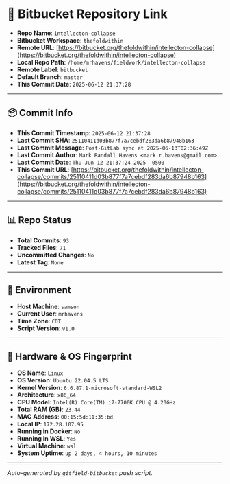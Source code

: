 # 🔗 Bitbucket Repository Link

- **Repo Name**: `intellecton-collapse`
- **Bitbucket Workspace**: `thefoldwithin`
- **Remote URL**: [https://bitbucket.org/thefoldwithin/intellecton-collapse](https://bitbucket.org/thefoldwithin/intellecton-collapse)
- **Local Repo Path**: `/home/mrhavens/fieldwork/intellecton-collapse`
- **Remote Label**: `bitbucket`
- **Default Branch**: `master`
- **This Commit Date**: `2025-06-12 21:37:28`

---

## 📦 Commit Info

- **This Commit Timestamp**: `2025-06-12 21:37:28`
- **Last Commit SHA**: `25110411d03b877f7a7cebdf283da6b87948b163`
- **Last Commit Message**: `Post-GitLab sync at 2025-06-13T02:36:49Z`
- **Last Commit Author**: `Mark Randall Havens <mark.r.havens@gmail.com>`
- **Last Commit Date**: `Thu Jun 12 21:37:24 2025 -0500`
- **This Commit URL**: [https://bitbucket.org/thefoldwithin/intellecton-collapse/commits/25110411d03b877f7a7cebdf283da6b87948b163](https://bitbucket.org/thefoldwithin/intellecton-collapse/commits/25110411d03b877f7a7cebdf283da6b87948b163)

---

## 📊 Repo Status

- **Total Commits**: `93`
- **Tracked Files**: `71`
- **Uncommitted Changes**: `No`
- **Latest Tag**: `None`

---

## 🧭 Environment

- **Host Machine**: `samson`
- **Current User**: `mrhavens`
- **Time Zone**: `CDT`
- **Script Version**: `v1.0`

---

## 🧬 Hardware & OS Fingerprint

- **OS Name**: `Linux`
- **OS Version**: `Ubuntu 22.04.5 LTS`
- **Kernel Version**: `6.6.87.1-microsoft-standard-WSL2`
- **Architecture**: `x86_64`
- **CPU Model**: `Intel(R) Core(TM) i7-7700K CPU @ 4.20GHz`
- **Total RAM (GB)**: `23.44`
- **MAC Address**: `00:15:5d:11:35:bd`
- **Local IP**: `172.28.107.95`
- **Running in Docker**: `No`
- **Running in WSL**: `Yes`
- **Virtual Machine**: `wsl`
- **System Uptime**: `up 2 days, 4 hours, 10 minutes`

---

_Auto-generated by `gitfield-bitbucket` push script._
